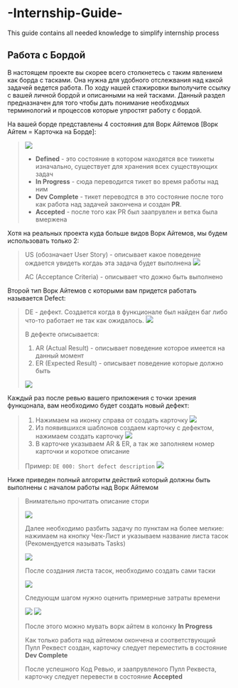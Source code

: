 # -Internship-Guide-
This guide contains all needed knowledge to simplify internship process

## Работа с Бордой

В настоящем проекте вы скорее всего столкнетесь с таким явлением как борда с тасками.
Она нужна для удобного отслежвания над какой задачей ведется работа. По ходу нашей стажировки
выполучите ссылку с вашей личной бордой и описанными на ней тасками. Данный раздел предназначен для
того чтобы дать понимание необходмых терминологий и процессов которые упростят работу с бордой.

На вашей борде представлены 4 состояния для Ворк Айтемов [Ворк Айтем = Карточка на Борде]:

> ![](assets/images/board/tasks.png)
>* __Defined__  - это состояние в котором находятся все тиикеты изначально, существует для хранения всех существующих задач
>* __In Progress__ - сюда переводится тикет во время работы над ним
>* __Dev Complete__ - тикет переводтся в это состояние после того как работа над задачей закончена и создан __PR__.
>* __Accepted__ - после того как PR был заапрувлен и ветка была вмержена

Хотя на реальных проекта куда больше видов Ворк Айтемов, мы будем использовать только 2:

> US (обозначает User Story) - описывает какое поведение ождается увидеть когдаь эта задача будет выполнена
> ![](assets/images/board/single-task.png)
>
>AC (Acceptance Criteria) - описывает что дожно быть выполнено

Второй тип Ворк Айтемов с которыми вам придется работать называется Defect:
> DE - дефект. Создается когда в функционале был найден баг либо что-то работает не так как ожидалось.
> ![](assets/images/board/defect.png)
>
>В дефекте описывается: 
> 1. AR (Actual Result) - описывает поведение которое имеется на данный момент
> 2. ER (Expected Result) - описывает поведение которые должно быть
>
>![](assets/images/board/single-defect.png)
>
Каждый раз после ревью вашего приложения с точки зрения функцонала, вам необходимо будет создать новый дефект:

> 1. Нажимаем на иконку справа от создать карточку
>![](assets/images/board/create-defect-1.png)
> 2. Из появившихся шаблонов создаем карточку с дефектом, нажимаем создать карточку
>![](assets/images/board/create-defect-2.png)
> 3. В карточке указываем AR & ER, а так же заполняем номер карточки и короткое описание 
> 
>Пример: ```DE 000: Short defect description```
>![](assets/images/board/create-defect-3.png)

Ниже приведен полный алгоритм действий который должны быть выполнены с началом работы над Ворк Айтемом

> Внимательно прочитать описание стори 
> 
>![](assets/images/board/single-task.png)
>
>Далее необходимо разбить задачу по пунктам на более мелкие: нажимаем на кнопку Чек-Лист и 
>указываем название листа тасок (Рекомендуется называть Tasks)
>
>![](assets/images/board/tasks-list.png)
>
>После создания листа тасок, необходимо создать сами таски 
>
>![](assets/images/board/%20add-task.png)
>
>Следующм шагом нужно оценить примерные затраты времени
>
>![](assets/images/board/time.png)
>![](assets/images/board/add-time.png)
>
>После этого можно мувать ворк айтем в колонку __In Progress__
>
>Как только работа над айтемом окончена и соответствующий Пулл Реквест создан, карточку следует
>переместить в состояние __Dev Complete__
>
>После успешного Код Ревью, и заапрувленого Пулл Реквеста, карточку следует перевести в состояние
>__Accepted__
